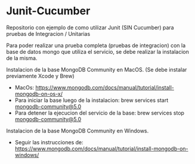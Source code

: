 # Junit-Cucumber
Repositorio con ejemplo de como utilizar Junit (SIN Cucumber) para pruebas de Integracion / Unitarias

Para poder realizar una prueba completa (pruebas de integracion) con la base de datos mongo que utiliza el servicio, se debe realizar la instalacion de la misma. 

Instalacion de la base MongoDB Community en MacOS. (Se debe instalar previamente Xcode y Brew)
  - MacOs: https://www.mongodb.com/docs/manual/tutorial/install-mongodb-on-os-x/
  - Para iniciar la base luego de la instalacion: brew services start mongodb-community@5.0
  - Para detener la ejecucion del servicio de la base: brew services stop mongodb-community@5.0
  
  
Instalacion de la base MongoDB Community en Windows.
  - Seguir las instrucciones de: https://www.mongodb.com/docs/manual/tutorial/install-mongodb-on-windows/

